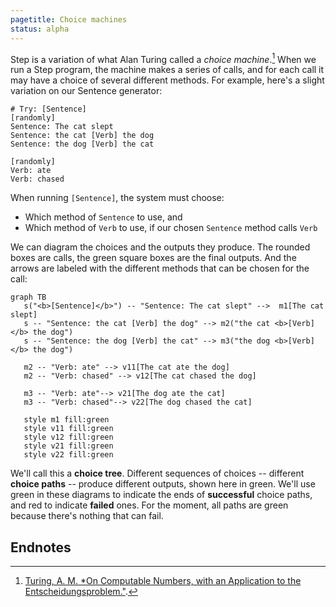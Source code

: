 ```yaml
---
pagetitle: Choice machines
status: alpha
---
```

Step is a variation of what Alan Turing called a *choice machine*.[^1]  When we run a Step program, the machine makes a series of calls, and for each call it may have a choice of several different methods.  For example, here's a slight variation on our Sentence generator:
```step
# Try: [Sentence]
[randomly]
Sentence: The cat slept
Sentence: the cat [Verb] the dog
Sentence: the dog [Verb] the cat

[randomly]
Verb: ate 
Verb: chased 
```
When running `[Sentence]`, the system must choose:

* Which method of `Sentence` to use, and
* Which method of `Verb` to use, if our chosen `Sentence` method calls `Verb`

We can diagram the choices and the outputs they produce.  The rounded boxes are calls, the green square boxes are the final outputs.  And the arrows are labeled with the different methods that can be chosen for the call:
```mermaid
graph TB
   s("<b>[Sentence]</b>") -- "Sentence: The cat slept" -->  m1[The cat slept]
   s -- "Sentence: the cat [Verb] the dog" --> m2("the cat <b>[Verb]</b> the dog")
   s -- "Sentence: the dog [Verb] the cat" --> m3("the dog <b>[Verb]</b> the dog")

   m2 -- "Verb: ate" --> v11[The cat ate the dog]
   m2 -- "Verb: chased" --> v12[The cat chased the dog]

   m3 -- "Verb: ate"--> v21[The dog ate the cat]
   m3 -- "Verb: chased"--> v22[The dog chased the cat]

   style m1 fill:green
   style v11 fill:green
   style v12 fill:green
   style v21 fill:green
   style v22 fill:green
```
We'll call this a **choice tree**.  Different sequences of choices -- different **choice paths** -- produce different outputs, shown here in green.  We'll use green in these diagrams to indicate the ends of **successful** choice paths, and red to indicate **failed** ones.  For the moment, all paths are green because there's nothing that can fail.


## Endnotes

[^1]: [Turing, A. M. *On Computable Numbers, with an Application to the Entscheidungsproblem."](https://londmathsoc.onlinelibrary.wiley.com/doi/abs/10.1112/plms/s2-42.1.230).